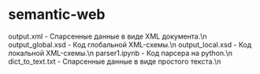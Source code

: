 # semantic-web

output.xml - Спарсенные данные в виде XML документа.\n
output_global.xsd - Код глобальной XML-схемы.\n
output_local.xsd - Код локальной XML-схемы.\n
parser1.ipynb - Код парсера на python.\n
dict_to_text.txt - Спарсенные данные в виде простого текста.\n
